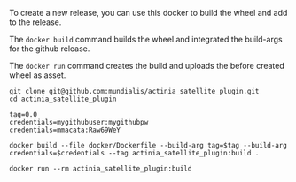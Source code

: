 To create a new release, you can use this docker to build the wheel and add
to the release.

The `docker build` command builds the wheel and integrated the build-args for
the github release.

The `docker run` command creates the build and uploads the
before created wheel as asset.


```
git clone git@github.com:mundialis/actinia_satellite_plugin.git
cd actinia_satellite_plugin

tag=0.0
credentials=mygithubuser:mygithubpw
credentials=mmacata:Raw69WeY

docker build --file docker/Dockerfile --build-arg tag=$tag --build-arg credentials=$credentials --tag actinia_satellite_plugin:build .

docker run --rm actinia_satellite_plugin:build
```
